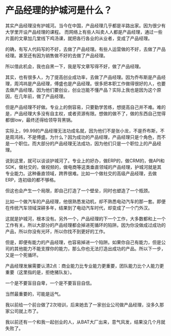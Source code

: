 # 产品经理的护城河是什么？

其实产品经理没有护城河。当今在中国，产品经理几乎都是半路出家。因为很少有大学里开设产品经理的课程。
而网络上有些人叫卖人人都是产品经理，通过一些片面的文章加几堂线下鸡汤课，就把各行各业的从业者，变成了产品经理。

的确，有写人代码写的不好，去做了产品经理。有些人运营做的不好，去做了产品经理。甚至还有因为销售做不好的去做了产品经理。

所以借此机会，我也自黑一下，我是写文章写得不好，做了产品经理。

其实，也有很多人，为了提高创业成功率，去做了产品经理。因为乔布斯是产品经理，周鸿祎是产品经理，傅盛也是产品经理。很多把本职工作做得很好的人，也要去做产品经理。因为他们要创业，创业岂能不懂产品？实际上我也是因为这个原因，在几年前，做了产品经理。

但是产品经理不好做。专业上的倒容易，只要勤学苦练，想提高自己并不难。难的是，产品经理大多没有自主权，或者资源有限。想做的做不了，做的东西自己觉得都很low，最终还得给领导背黑锅。

实际上，99.99的产品经理无法功成名就，因为他们不是张小龙，不是乔布斯，不是周鸿祎，不是傅盛。为什么？因为成功的产品经理，产品经理只是个角色，而不是一个职位。而大部分的产品经理无法成功，因为他们只是一个职位上的产品经理。

说到这里，就可以谈谈护城河了。专业上的好办，做ERP的，做CRM的，做API和SDK，做社交的，做视频的，做电商等这类垂直领域的产品经理，护城河就是其专业能力。这种垂直领域，跨界很难。比如一个做社交的高级产品经理，去做ERP，连初级的都不够格。

但这也会产生一个局限，即自己打造了一个壁垒，同时也塑造了一个瓶颈。

比如一个做汽车的产品经理，他很熟悉发动机，却不熟悉电动汽车的那一套。即便在传统汽车领域深耕多年，结果到了电动汽车时代，却变成了一个门外汉。

这就是护城河，根本没有。另外一个，产品经理的下一个工作，大多数都和上一个工作有关。所以大部分的产品经理都会掉进死循环的陷阱。因为你没做成过成功的产品，所以你没有光环，所以你找不到更好的工作。

但是，即便有能力的产品经理，也容易掉进一个陷阱。如果你自己有能力，但是公司的其他能力不能支撑你的能力，那么你也无法打造出成功的产品。所以下一步，又是一个死循环。

产品经理发展需要认清2点：商业能力比专业能力更重要，团队能力比个人能力更重要（这里指的是，拒绝猪队友）。

一个是不要盲目自卑，一个是不要盲目自信。

当然最重要的，可能是运气。

我以前给一个前台做了2次培训，后来她去了一家创业公司做产品经理，没多久那家公司就上市了。

我以前还有一个和我一起创业的人，从BAT大厂出来，意气风发，结果没几个月就失败了。
